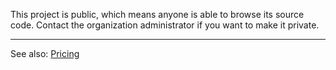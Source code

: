 This project is public, which means anyone is able to browse its source code. Contact the organization administrator if you want to make it private.

---

See also: [Pricing](/sonarcloud-pricing)

